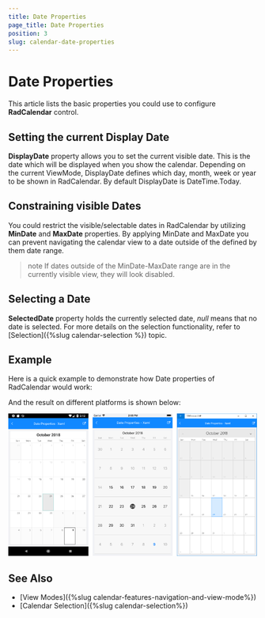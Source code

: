 ```yaml
---
title: Date Properties
page_title: Date Properties
position: 3
slug: calendar-date-properties
---
```


# Date Properties

This article lists the basic properties you could use to configure **RadCalendar** control.

## Setting the current Display Date

**DisplayDate** property allows you to set the current visible date. This is the date which will be displayed when you show the calendar. Depending on the current ViewMode, DisplayDate defines which day, month, week or year to be shown in RadCalendar. By default DisplayDate is DateTime.Today.

## Constraining visible Dates

You could restrict the visible/selectable dates in RadCalendar by utilizing **MinDate** and **MaxDate** properties. By applying MinDate and MaxDate you can prevent navigating the calendar view to a date outside of the defined by them date range.

>note If dates outside of the MinDate-MaxDate range are in the currently visible view, they will look disabled.

## Selecting a Date

**SelectedDate** property holds the currently selected date, *null* means that no date is selected. For more details on the selection functionality, refer to [Selection]({%slug calendar-selection %}) topic.

## Example

Here is a quick example to demonstrate how Date properties of RadCalendar would work:

<snippet id='calendar-dateproperties-xaml'/>
<snippet id='calendar-dateproperties-csharp'/>

And the result on different platforms is shown below:

![Date Settings](images/calendar_dateproperties.png)

## See Also

* [View Modes]({%slug calendar-features-navigation-and-view-mode%})
* [Calendar Selection]({%slug calendar-selection%})